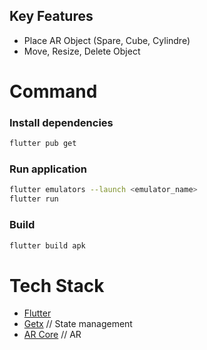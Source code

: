 ## Key Features

* Place AR Object (Spare, Cube, Cylindre)
* Move, Resize, Delete Object

# Command
### Install dependencies

```sh
flutter pub get
```

### Run application

```sh
flutter emulators --launch <emulator_name>
flutter run
```

### Build

```sh
flutter build apk
```


# Tech Stack

- [Flutter](https://flutter.dev)
- [Getx](https://pub.dev/packages/get) // State management
- [AR Core](https://developers.google.com/ar) // AR